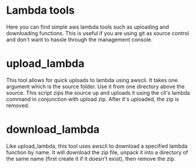 # Lambda tools  
Here you can find simple aws lambda tools such as uploading and downloading functions. This is useful if you are using git as source control and don't want to hassle through the management console.  
  
# upload_lambda
This tool allows for quick uploads to lambda using awscli. It takes one argument which is the source folder. Use it from one directory above the source. This script zips the source up and uploads it using the cli's lambda command in conjunction with upload zip. After it's uploaded, the zip is removed.  
  
# download_lambda
Like upload_lambda, this tool uses awscli to download a specified lambda function by name. It will download the zip file, unpack it into a directory of the same name (first create it if it doesn't exist), then remove the zip.
